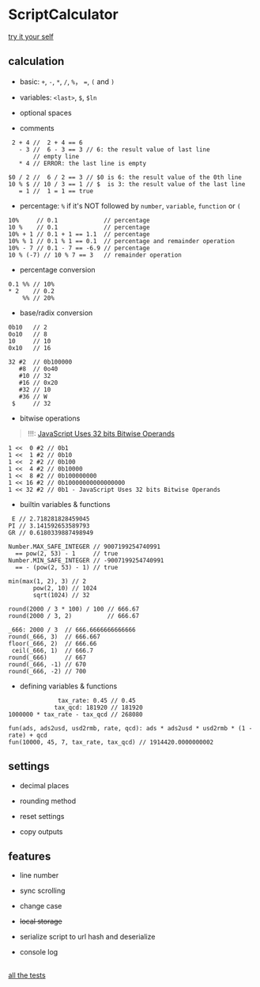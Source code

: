 ScriptCalculator
================

[try it your self](https://iwill.im/static/ScriptCalculator.html)

## calculation

- basic: `+`, `-`, `*`, `/`, `%`， `=`, `(` and `)`

- variables: `<last>`, `$`, `$ln`

- optional spaces

- comments

```
 2 + 4 //  2 + 4 == 6
   - 3 //  6 - 3 == 3 // 6: the result value of last line
       // empty line
   * 4 // ERROR: the last line is empty

$0 / 2 //  6 / 2 == 3 // $0 is 6: the result value of the 0th line
10 % $ // 10 / 3 == 1 // $  is 3: the result value of the last line
   = 1 //  1 = 1 == true
```

- percentage: `%` if it's NOT followed by `number`, `variable`, `function` or `(`

```
10%     // 0.1             // percentage
10 %    // 0.1             // percentage
10% + 1 // 0.1 + 1 == 1.1  // percentage
10% % 1 // 0.1 % 1 == 0.1  // percentage and remainder operation
10% - 7 // 0.1 - 7 == -6.9 // percentage
10 % (-7) // 10 % 7 == 3   // remainder operation
```

- percentage conversion

```
0.1 %% // 10%
* 2    // 0.2
    %% // 20%
```

- base/radix conversion

```
0b10   // 2
0o10   // 8
10     // 10
0x10   // 16

32 #2  // 0b100000
   #8  // 0o40
   #10 // 32
   #16 // 0x20
   #32 // 10
   #36 // W
 $     // 32
```

- bitwise operations

> !!!: [JavaScript Uses 32 bits Bitwise Operands](https://www.w3schools.com/js/js_bitwise.asp#:~:text=JavaScript%20Uses%2032%20bits%20Bitwise%20Operands)

```
1 <<  0 #2 // 0b1
1 <<  1 #2 // 0b10
1 <<  2 #2 // 0b100
1 <<  4 #2 // 0b10000
1 <<  8 #2 // 0b100000000
1 << 16 #2 // 0b10000000000000000
1 << 32 #2 // 0b1 - JavaScript Uses 32 bits Bitwise Operands
```

- builtin variables & functions

```
 E // 2.718281828459045
PI // 3.141592653589793
GR // 0.6180339887498949
```

```
Number.MAX_SAFE_INTEGER // 9007199254740991
  == pow(2, 53) - 1     // true
Number.MIN_SAFE_INTEGER // -9007199254740991
  == - (pow(2, 53) - 1) // true
```

```
min(max(1, 2), 3) // 2
       pow(2, 10) // 1024
       sqrt(1024) // 32
```

```
round(2000 / 3 * 100) / 100 // 666.67
round(2000 / 3, 2)          // 666.67

_666: 2000 / 3  // 666.6666666666666
round(_666, 3)  // 666.667
floor(_666, 2)  // 666.66
 ceil(_666, 1)  // 666.7
round(_666)     // 667
round(_666, -1) // 670
round(_666, -2) // 700
```

- defining variables & functions


```
              tax_rate: 0.45 // 0.45
             tax_qcd: 181920 // 181920
1000000 * tax_rate - tax_qcd // 268080
```

```
fun(ads, ads2usd, usd2rmb, rate, qcd): ads * ads2usd * usd2rmb * (1 - rate) + qcd
fun(10000, 45, 7, tax_rate, tax_qcd) // 1914420.0000000002
```

## settings

- decimal places

- rounding method

- reset settings

- copy outputs

## features

- line number

- sync scrolling

- change case

- <del>local storage</del>

- serialize script to url hash and deserialize

- console log

## <!-- thin hr -->

[all the tests](https://iwill.im/static/ScriptCalculator.html#%7B%22script%22%3A%22%2F%2F%20basic%3A%20%2B%2C%20-%2C%20*%2C%20%2F%2C%20%25%EF%BC%8C%20%3D%2C%20\(%20and%20\)%5Cn%5Cn%2F%2F%20variables%3A%20%3Clast%3E%2C%20%24%2C%20%24ln%5Cn%5Cn%2F%2F%20optional%20spaces%5Cn%5Cn%2F%2F%20comments%5Cn%5Cn2%20%2B%204%20%2F%2F%202%20%2B%204%20%3D%3D%206%5Cn-%203%20%2F%2F%206%20-%203%20%3D%3D%203%5Cn%2F%2F%20empty%20line%5Cn*%204%20%2F%2F%20ERROR%5Cn%5Cn%240%20%2F%202%20%2F%2F%203%5Cn10%20%25%20%24%20%2F%2F%201%5Cn%3D%201%20%2F%2F%20true%5Cn%5Cn%2F%2F%20percentage%3A%20%25%20if%20it's%20NOT%20followed%20by%20number%2C%20variable%2C%20function%20or%20\(%5Cn%5Cn10%25%20%20%20%20%20%2F%2F%20%200.1%5Cn10%20%25%20%20%20%20%2F%2F%20%200.1%5Cn10%25%20%2B%201%20%2F%2F%20%201.1%5Cn10%25%20%25%201%20%2F%2F%20%200.1%5Cn10%25%20-%207%20%2F%2F%20-6.9%5Cn10%20%25%20\(-7\)%20%2F%2F%20%203%20%20%5Cn%5Cn%2F%2F%20percentage%20conversion%5Cn%5Cn0.1%20%25%25%20%2F%2F%2010%25%5Cn*%202%20%20%20%20%2F%2F%200.2%5Cn%25%25%20%2F%2F%2020%25%5Cn%5Cn%2F%2F%20base%2Fradix%20conversion%5Cn%5Cn0b10%20%20%20%2F%2F%20%202%5Cn0o10%20%20%20%2F%2F%20%208%5Cn10%20%20%20%20%20%2F%2F%2010%5Cn0x10%20%20%20%2F%2F%2016%5Cn%5Cn32%20%232%20%20%2F%2F%200b100000%5Cn%238%20%20%2F%2F%200o40%20%20%20%20%5Cn%2310%20%2F%2F%20%20%2032%20%20%20%20%5Cn%2316%20%2F%2F%200x20%20%20%20%20%5Cn%2332%20%2F%2F%20%20%2010%20%20%20%20%5Cn%2336%20%2F%2F%20%20%20%20W%20%20%20%20%5Cn%24%20%20%20%20%20%2F%2F%20%20%2032%20%20%20%20%5Cn%5Cn%2F%2F%20bitwise%20operations%5Cn%5Cn%2F%2F%20!!!%3A%20JavaScript%20Uses%2032%20bits%20Bitwise%20Operands%5Cn%2F%2F%20https%3A%2F%2Fwww.w3schools.com%2Fjs%2Fjs_bitwise.asp%23%3A~%3Atext%3DJavaScript%2520Uses%252032%2520bits%2520Bitwise%2520Operands%5Cn%5Cn1%20%3C%3C%20%200%20%232%20%2F%2F%200b1%20%20%20%20%20%20%20%20%20%20%20%20%20%20%20%20%5Cn1%20%3C%3C%20%201%20%232%20%2F%2F%200b10%20%20%20%20%20%20%20%20%20%20%20%20%20%20%20%5Cn1%20%3C%3C%20%202%20%232%20%2F%2F%200b100%20%20%20%20%20%20%20%20%20%20%20%20%20%20%5Cn1%20%3C%3C%20%204%20%232%20%2F%2F%200b10000%20%20%20%20%20%20%20%20%20%20%20%20%5Cn1%20%3C%3C%20%208%20%232%20%2F%2F%200b100000000%20%20%20%20%20%20%20%20%5Cn1%20%3C%3C%2016%20%232%20%2F%2F%200b10000000000000000%5Cn1%20%3C%3C%2032%20%232%20%2F%2F%200b1%20%20%20%20%20%20%20%20%20%20%20%20%20%20%20%20%5Cn%5Cn%2F%2F%20builtin%20variables%20%26%20functions%5Cn%5CnE%20%2F%2F%202.718281828459045%20%5CnPI%20%2F%2F%203.141592653589793%20%5CnGR%20%2F%2F%200.6180339887498949%5Cn%5CnNumber.MAX_SAFE_INTEGER%20%2F%2F%209007199254740991%5Cn%3D%3D%20pow\(2%2C%2053\)%20-%201%20%2F%2F%20true%5CnNumber.MIN_SAFE_INTEGER%20%2F%2F%20-9007199254740991%5Cn%3D%3D%20-%20\(pow\(2%2C%2053\)%20-%201\)%20%2F%2F%20true%5Cn%5Cnmin\(max\(1%2C%202\)%2C%203\)%20%2F%2F%20%20%20%202%5Cnpow\(2%2C%2010\)%20%2F%2F%201024%5Cnsqrt\(1024\)%20%2F%2F%20%20%2032%5Cn%5Cnround\(2000%20%2F%203%20*%20100\)%20%2F%20100%20%2F%2F%20666.67%5Cnround\(2000%20%2F%203%2C%202\)%20%20%20%20%20%20%20%20%20%20%2F%2F%20666.67%5Cn%5Cn_666%3A%202000%20%2F%203%20%20%2F%2F%20666.6666666666666%5Cnround\(_666%2C%203\)%20%20%2F%2F%20666.667%20%20%20%20%20%20%20%20%20%20%5Cnfloor\(_666%2C%202\)%20%20%2F%2F%20666.66%20%20%20%20%20%20%20%20%20%20%20%5Cnceil\(_666%2C%201\)%20%20%2F%2F%20666.7%20%20%20%20%20%20%20%20%20%20%20%20%5Cnround\(_666\)%20%20%20%20%20%2F%2F%20667%20%20%20%20%20%20%20%20%20%20%20%20%20%20%5Cnround\(_666%2C%20-1\)%20%2F%2F%20670%20%20%20%20%20%20%20%20%20%20%20%20%20%20%5Cnround\(_666%2C%20-2\)%20%2F%2F%20700%20%20%20%20%20%20%20%20%20%20%20%20%20%20%5Cn%5Cn%2F%2F%20defining%20variables%20%26%20functions%5Cn%5Cntax_rate%3A%200.45%20%2F%2F%200.45%20%20%5Cntax_qcd%3A%20181920%20%2F%2F%20181920%5Cn1000000%20*%20tax_rate%20-%20tax_qcd%20%2F%2F%20268080%5Cn%5Cnfun\(ads%2C%20usd%2C%20rmb%2C%20rate%2C%20qcd\)%3A%20ads%20*%20usd%20*%20rmb%20*%20\(1%20-%20rate\)%20%2B%20qcd%5Cnfun\(10000%2C%2045%2C%207%2C%20tax_rate%2C%20tax_qcd\)%20%2F%2F%201914420.0000000002%5Cn%5Cn%22%7D)

